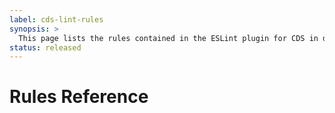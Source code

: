 ```yaml
---
label: cds-lint-rules
synopsis: >
  This page lists the rules contained in the ESLint plugin for CDS in depth.
status: released
---
```


<script setup>
  import RulesRefTable from './components/RulesRefTable.vue'
</script>


# Rules Reference

<!-- Next line is important, see [rules].paths.ts for how this works -->
<!-- @content -->
